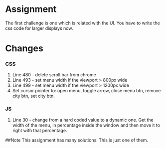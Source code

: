 
# Assignment
The first challenge is one which is related with the UI. You have to write the css code for larger displays now. 


# Changes

### CSS
1. Line 480 - delete scroll bar from chrome
2. Line 493 - set menu width if the viewport > 800px wide
3. Line 499 - set menu width if the viewport > 1200px wide
4. Set cursor pointer to: open menu, toggle arrow, close menu btn, remove city btn, set city btn.

### JS
1. Line 30 - change from a hard coded value to a dynamic one.
   Get the width of the menu, in percentage inside the window and then move it to right with that percentage.




##Note
This assignment has many solutions. This is just one of them.